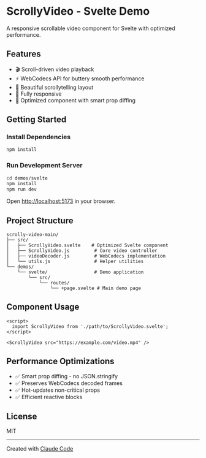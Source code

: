 # ScrollyVideo - Svelte Demo

A responsive scrollable video component for Svelte with optimized performance.

## Features

- 🎬 Scroll-driven video playback
- ⚡ WebCodecs API for buttery smooth performance
- 🎨 Beautiful scrollytelling layout
- 📱 Fully responsive
- 🚀 Optimized component with smart prop diffing

## Getting Started

### Install Dependencies

```bash
npm install
```

### Run Development Server

```bash
cd demos/svelte
npm install
npm run dev
```

Open [http://localhost:5173](http://localhost:5173) in your browser.

## Project Structure

```
scrolly-video-main/
├── src/
│   ├── ScrollyVideo.svelte    # Optimized Svelte component
│   ├── ScrollyVideo.js         # Core video controller
│   ├── videoDecoder.js         # WebCodecs implementation
│   └── utils.js                # Helper utilities
└── demos/
    └── svelte/                 # Demo application
        └── src/
            └── routes/
                └── +page.svelte # Main demo page
```

## Component Usage

```svelte
<script>
  import ScrollyVideo from './path/to/ScrollyVideo.svelte';
</script>

<ScrollyVideo src="https://example.com/video.mp4" />
```

## Performance Optimizations

- ✅ Smart prop diffing - no JSON.stringify
- ✅ Preserves WebCodecs decoded frames
- ✅ Hot-updates non-critical props
- ✅ Efficient reactive blocks

## License

MIT

---

Created with [Claude Code](https://claude.com/claude-code)
